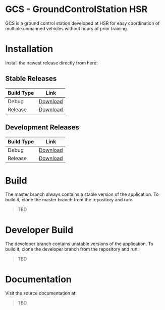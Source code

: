 GCS - GroundControlStation HSR
==============================

GCS is a ground control station developed at HSR for easy coordination of multiple unmanned vehicles without hours of prior training.

# Installation

Install the newest release directly from here:

## Stable Releases

| Build Type | Link                                                                                                                                         |
|------------|----------------------------------------------------------------------------------------------------------------------------------------------|
| Debug      | [Download](https://gitlab.dev.ifs.hsr.ch/ARCHE18/gcs/-/jobs/artifacts/master/raw/app/build/outputs/apk/debug/gcs-debug-1.0.apk?job=test)     |
| Release    | [Download](https://gitlab.dev.ifs.hsr.ch/ARCHE18/gcs/-/jobs/artifacts/master/raw/app/build/outputs/apk/release/gcs-release-1.0.apk?job=test) |

## Development Releases

| Build Type | Link                                                                                                                                          |
|------------|-----------------------------------------------------------------------------------------------------------------------------------------------|
| Debug      | [Download](https://gitlab.dev.ifs.hsr.ch/ARCHE18/gcs/-/jobs/artifacts/develop/raw/app/build/outputs/apk/debug/gcs-debug-1.0.apk?job=test)     |
| Release    | [Download](https://gitlab.dev.ifs.hsr.ch/ARCHE18/gcs/-/jobs/artifacts/develop/raw/app/build/outputs/apk/release/gcs-release-1.0.apk?job=test) |

# Build

The master branch always contains a stable version of the application. To build it, clone the master branch from the repository and run:
> TBD

# Developer Build

The developer branch contains unstable versions of the application. To build it, clone the developer branch from the repository and run:
> TBD

# Documentation

Visit the source documentation at:
> TBD
